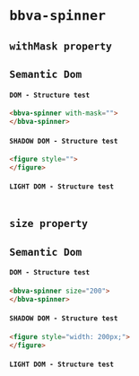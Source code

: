 # `bbva-spinner`

## `withMask property`

##   `Semantic Dom`

####     `DOM - Structure test`

```html
<bbva-spinner with-mask="">
</bbva-spinner>

```

####     `SHADOW DOM - Structure test`

```html
<figure style="">
</figure>

```

####     `LIGHT DOM - Structure test`

```html

```

## `size property`

##   `Semantic Dom`

####     `DOM - Structure test`

```html
<bbva-spinner size="200">
</bbva-spinner>

```

####     `SHADOW DOM - Structure test`

```html
<figure style="width: 200px;">
</figure>

```

####     `LIGHT DOM - Structure test`

```html

```

